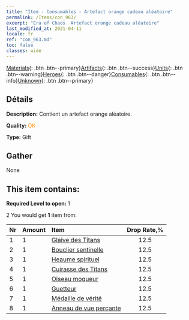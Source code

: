 ```yaml
---
title: "Item - Consumables - Artefact orange cadeau aléatoire"
permalink: /Items/con_963/
excerpt: "Era of Chaos  Artefact orange cadeau aléatoire"
last_modified_at: 2021-04-11
locale: fr
ref: "con_963.md"
toc: false
classes: wide
---
```

 [Materials](/fr/Items/){: .btn .btn--primary}[Artifacts](/fr/Items/Artifacts/){: .btn .btn--success}[Units](/fr/Items/Units/){: .btn .btn--warning}[Heroes](/fr/Items/Heroes/){: .btn .btn--danger}[Consumables](/fr/Items/Consumables/){: .btn .btn--info}[Unknown](/fr/Items/Unknown/){: .btn .btn--primary}

## Détails
 **Description:** Contient un artefact orange aléatoire.

 **Quality:** <span style="color: #FF8C00">OK</span>

 **Type:** Gift

## Gather

  None

## This item contains:

 **Required Level to open:** 1

 2 You would get **1** item  from:

  | Nr | Amount |     Item    | Drop Rate,% |
  |:---|:-------|:------------|:---------:|
  | 1 | 1 | [Glaive des Titans](/fr/Items/art_156/) | 12.5 | 
  | 2 | 1 | [Bouclier sentinelle](/fr/Items/art_157/) | 12.5 | 
  | 3 | 1 | [Heaume spirituel](/fr/Items/art_158/) | 12.5 | 
  | 4 | 1 | [Cuirasse des Titans](/fr/Items/art_159/) | 12.5 | 
  | 5 | 1 | [Oiseau moqueur](/fr/Items/art_132/) | 12.5 | 
  | 6 | 1 | [Guetteur](/fr/Items/art_133/) | 12.5 | 
  | 7 | 1 | [Médaille de vérité](/fr/Items/art_134/) | 12.5 | 
  | 8 | 1 | [Anneau de vue perçante](/fr/Items/art_135/) | 12.5 | 
